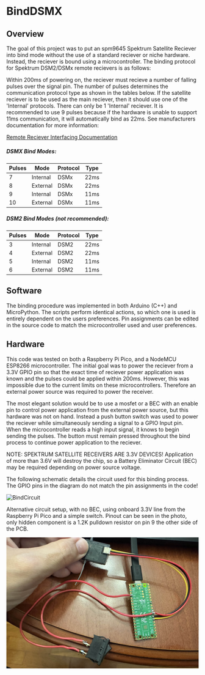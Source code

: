 # BindDSMX
## Overview
The goal of this project was to put an spm9645 Spektrum Satellite Reciever into bind mode without the use of a standard reciever or niche hardware. Instead, the reciever is bound using a microcontroller. The binding protocol for Spektrum DSM2/DSMx remote recievers is as follows: 


Within 200ms of powering on, the reciever must recieve a number of falling pulses over the signal pin. The number of pulses determines the communication protocol type as shown in the tables below. If the satellite reciever is to be used as the main reciever, then it should use one of the 'Internal' protocols. There can only be 1 'Internal' reciever. It is recommended to use 9 pulses because if the hardware is unable to support 11ms communication, it will automatically bind as 22ms. See manufacturers documentation for more information:

[Remote Reciever Interfacing Documentation](https://www.spektrumrc.com/ProdInfo/Files/Remote%20Receiver%20Interfacing%20Rev%20A.pdf)

##### DSMX Bind Modes:
|Pulses |Mode     |Protocol |Type|
|-------|---------|---------|----|
|7      |Internal |DSMx     |22ms|
|8      |External |DSMx     |22ms|
|9      |Internal |DSMx     |11ms|
|10     |External |DSMx     |11ms|

##### DSM2 Bind Modes (not recommended):
|Pulses |Mode     |Protocol |Type|
|-------|---------|---------|----|
|3      |Internal |DSM2     |22ms|
|4      |External |DSM2     |22ms|
|5      |Internal |DSM2     |11ms|
|6      |External |DSM2     |11ms|

## Software
The binding procedure was implemented in both Arduino (C++) and MicroPython. The scripts perform identical actions, so which one is used is entirely dependent on the users preferences. Pin assignments can be edited in the source code to match the microcontroller used and user preferences.
## Hardware
This code was tested on both a Raspberry Pi Pico, and a NodeMCU ESP8266 microcontroller. The initial goal was to power the reciever from a 3.3V GPIO pin so that the exact time of reciever power application was known and the pulses could be applied within 200ms. However, this was impossible due to the current limits on these microcontrollers. Therefore an external power source was required to power the receiver.

The most elegant solution would be to use a mosfet or a BEC with an enable pin to control power application from the external power source, but this hardware was not on hand. Instead a push button switch was used to power the reciever while simultaneously sending a signal to a GPIO Input pin. When the microcontroller reads a high input signal, it knows to begin sending the pulses. The button must remain pressed throughout the bind process to continue power application to the reciever.

NOTE: SPEKTRUM SATELLITE RECEIVERS ARE 3.3V DEVICES! Application of more than 3.6V will destroy the chip, so a Battery Eliminator Circuit (BEC) may be required depending on power source voltage.

The following schematic details the circuit used for this binding process. The GPIO pins in the diagram do not match the pin assignments in the code!

![BindCircuit](https://user-images.githubusercontent.com/104041016/182746055-f7c7d6db-a366-4edc-8f20-23109ccb1560.png)

Alternative circuit setup, with no BEC, using onboard 3.3V line from the Raspberry Pi Pico and a simple switch. Pinout can be seen in the photo, only hidden component is a 1.2K pulldown resistor on pin 9 the other side of the PCB.

![PhotoCircuit](images/PhotoCircuit.jpg)